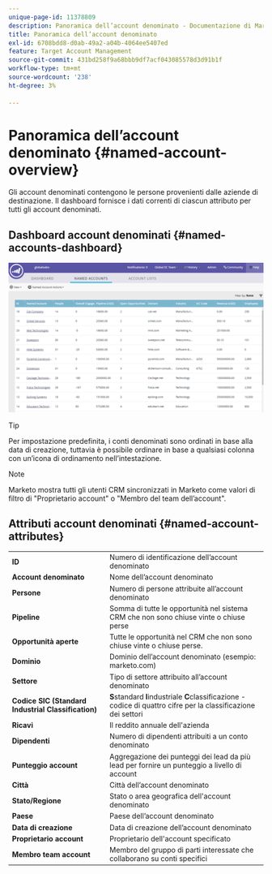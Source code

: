 ```yaml
---
unique-page-id: 11378809
description: Panoramica dell’account denominato - Documentazione di Marketo - Documentazione del prodotto
title: Panoramica dell’account denominato
exl-id: 6708bdd8-d0ab-49a2-a04b-4064ee5407ed
feature: Target Account Management
source-git-commit: 431bd258f9a68bbb9df7acf043085578d3d91b1f
workflow-type: tm+mt
source-wordcount: '238'
ht-degree: 3%

---
```


# Panoramica dell’account denominato {#named-account-overview}

Gli account denominati contengono le persone provenienti dalle aziende di destinazione. Il dashboard fornisce i dati correnti di ciascun attributo per tutti gli account denominati.

## Dashboard account denominati {#named-accounts-dashboard}

![](assets/one.png)

>[!TIP]
>
>Per impostazione predefinita, i conti denominati sono ordinati in base alla data di creazione, tuttavia è possibile ordinare in base a qualsiasi colonna con un’icona di ordinamento nell’intestazione.

>[!NOTE]
>
>Marketo mostra tutti gli utenti CRM sincronizzati in Marketo come valori di filtro di &quot;Proprietario account&quot; o &quot;Membro del team dell’account&quot;.

## Attributi account denominati {#named-account-attributes}

<table> 
 <tbody> 
  <tr> 
   <td><strong>ID</strong></td> 
   <td>Numero di identificazione dell’account denominato</td> 
  </tr> 
  <tr> 
   <td><strong>Account denominato</strong></td> 
   <td>Nome dell’account denominato</td> 
  </tr> 
  <tr> 
   <td><strong>Persone</strong></td> 
   <td>Numero di persone attribuite all’account denominato</td> 
  </tr> 
  <tr> 
   <td><strong>Pipeline</strong></td> 
   <td>Somma di tutte le opportunità nel sistema CRM che non sono chiuse vinte o chiuse perse</td> 
  </tr> 
  <tr> 
   <td><strong>Opportunità aperte</strong></td> 
   <td>Tutte le opportunità nel CRM che non sono chiuse vinte o chiuse perse.</td> 
  </tr> 
  <tr> 
   <td><strong>Dominio</strong></td> 
   <td>Dominio dell’account denominato (esempio: marketo.com)</td> 
  </tr> 
  <tr> 
   <td><strong>Settore</strong></td> 
   <td>Tipo di settore attribuito all’account denominato</td> 
  </tr> 
  <tr> 
   <td><strong>Codice SIC (Standard Industrial Classification)</strong></td> 
   <td><span><strong>S</strong>standard <strong>I</strong>industriale <strong>C</strong>classificazione - codice di quattro cifre per la classificazione dei settori<br></span></td> 
  </tr> 
  <tr> 
   <td><strong>Ricavi</strong></td> 
   <td>Il reddito annuale dell'azienda</td> 
  </tr> 
  <tr> 
   <td><strong>Dipendenti</strong></td> 
   <td>Numero di dipendenti attribuiti a un conto denominato</td> 
  </tr> 
  <tr> 
   <td colspan="1"><strong>Punteggio account</strong></td> 
   <td colspan="1">Aggregazione dei punteggi dei lead da più lead per fornire un punteggio a livello di account</td> 
  </tr> 
  <tr> 
   <td colspan="1"><strong>Città</strong></td> 
   <td colspan="1">Città dell’account denominato</td> 
  </tr> 
  <tr> 
   <td colspan="1"><strong>Stato/Regione</strong></td> 
   <td colspan="1">Stato o area geografica dell'account denominato</td> 
  </tr> 
  <tr> 
   <td colspan="1"><strong>Paese</strong></td> 
   <td colspan="1">Paese dell’account denominato</td> 
  </tr> 
  <tr> 
   <td colspan="1"><strong>Data di creazione</strong></td> 
   <td colspan="1">Data di creazione dell’account denominato</td> 
  </tr> 
  <tr> 
   <td colspan="1"><strong>Proprietario account</strong></td> 
   <td colspan="1">Proprietario dell'account specificato</td> 
  </tr> 
  <tr> 
   <td colspan="1"><strong>Membro team account</strong></td> 
   <td colspan="1">Membro del gruppo di parti interessate che collaborano su conti specifici</td> 
  </tr> 
 </tbody> 
</table>

